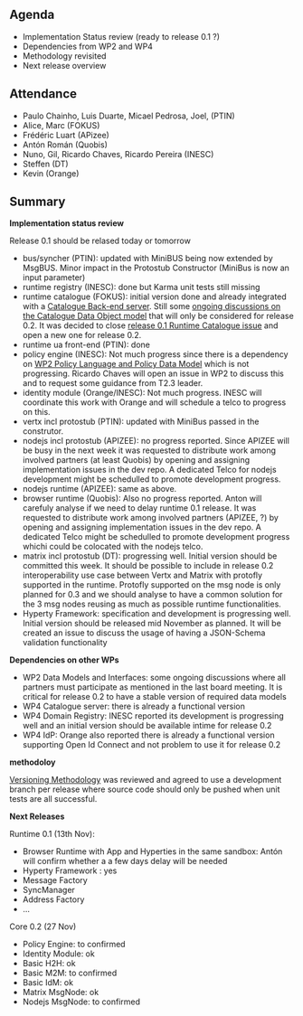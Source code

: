 ## Agenda

* Implementation Status review (ready to release 0.1 ?)
* Dependencies from WP2 and WP4
* Methodology revisited
* Next release overview

## Attendance

* Paulo Chainho, Luis Duarte, Micael Pedrosa, Joel,  (PTIN)
* Alice, Marc (FOKUS)
* Frédéric Luart (APizee)
* Antón Román (Quobis)
* Nuno, Gil, Ricardo Chaves, Ricardo Pereira (INESC)
* Steffen (DT)
* Kevin (Orange)

## Summary

**Implementation status review**

Release 0.1  should be relased today or tomorrow

 * bus/syncher (PTIN): updated with MiniBUS being now extended by MsgBUS. Minor impact in the Protostub Constructor (MiniBus is now an input parameter)
 * runtime registry (INESC): done but Karma unit tests still missing
 * runtime catalogue (FOKUS): initial version done and already integrated with a [Catalogue Back-end server](https://github.com/reTHINK-project/dev-catalogue). Still some [ongoing discussions on the Catalogue Data Object model](https://github.com/reTHINK-project/architecture/issues/65) that will only be considered for release 0.2. It was decided to close [release 0.1 Runtime Catalogue issue](https://github.com/reTHINK-project/dev-runtime-core/issues/3) and open a new one for release 0.2.
 * runtime ua front-end (PTIN): done
 * policy engine (INESC): Not much progress since there is a dependency on [WP2 Policy Language and Policy Data Model](https://github.com/reTHINK-project/architecture/tree/master/Policies-in-reTHINK) which is not progressing. Ricardo Chaves will open an issue in WP2 to discuss this and to request some guidance from T2.3 leader.
 * identity module (Orange/INESC): Not much progress. INESC will coordinate this work with Orange and will schedule a telco to progress on this.
 * vertx incl protostub (PTIN): updated with MiniBus passed in the construtor.
 * nodejs incl protostub (APIZEE): no progress reported. Since APIZEE will be busy in the next week it was requested to distribute work among involved partners (at least Quobis) by opening and assigning implementation issues in the dev repo. A dedicated Telco for nodejs development might be schedulled to promote development progress.
 * nodejs runtime (APIZEE): same as above.
 * browser runtime (Quobis): Also no progress reported. Anton will carefuly analyse if we need to delay runtime 0.1 release. It was requested to distribute work among involved partners (APIZEE, ?) by opening and assigning implementation issues in the dev repo. A dedicated Telco might be schedulled to promote development progress whichi could be colocated with the nodejs telco.
 * matrix incl protostub (DT): progressing well. Initial version should be committed this week. It should be possible to include in release 0.2 interoperability use case between Vertx and Matrix with protofly supported in the runtime. Protofly supported on the msg node is only planned for 0.3 and we should analyse to have a common solution for the 3 msg nodes reusing as much as possible runtime functionalities.
 * Hyperty Framework: specification and development is progressing well. Initial version should be released mid November as planned. It will be created an issue to discuss the usage of having a JSON-Schema validation functionality

**Dependencies on other WPs**

* WP2 Data Models and Interfaces: some ongoing discussions where all partners must participate as mentioned in the last board meeting. It is critical for release 0.2 to have a stable version of required data models
* WP4 Catalogue server: there is already a functional version
* WP4 Domain Registry: INESC reported its development is progressing well and an initial version should be available intime for release 0.2
* WP4 IdP: Orange also reported there is already a functional version supporting Open Id Connect and not problem to use it for release 0.2

**methodoloy**

[Versioning Methodology](https://github.com/reTHINK-project/core-framework/blob/master/docs/methodology/versioning.md) was reviewed and agreed to use a development branch per release where source code should only be pushed when unit tests are all successful.

**Next Releases**

Runtime 0.1 (13th Nov):

* Browser Runtime with App and Hyperties in the same sandbox: Antón will confirm whether a a few days delay will be needed
* Hyperty Framework : yes
 * Message Factory
 * SyncManager
 * Address Factory
 * ...

Core 0.2 (27 Nov)

* Policy Engine: to confirmed
* Identity Module: ok
* Basic H2H: ok
* Basic M2M: to confirmed
* Basic IdM: ok
* Matrix MsgNode: ok
* Nodejs MsgNode: to confirmed
